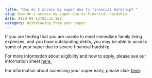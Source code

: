 ```yaml
---
title: "How do I access my super due to financial hardship? "
slug: how-do-i-access-my-super-due-to-financial-hardship
date: 2020-08-13T05:33:19Z
category: Withdrawing from your super
---
```


If you are finding that you are unable to meet immediate family living expenses, and you have outstanding debts, you may be able to access some of your super due to severe financial hardship. 

For more information about eligibility and how to apply, please see our information sheet [here.](https://www.futuresuper.com.au/financialhardshipinformation) 

For information about accessing your super early, please click [here](https://futuresuper.groovehq.com/help/can-i-access-my-super-early).
